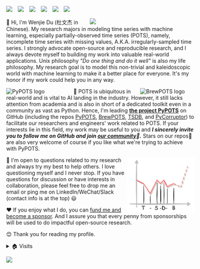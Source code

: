 [![](https://img.shields.io/badge/GoogleScholar-Wenjie_Du-lightblue?style=social&logo=googlescholar)](https://scholar.google.com/citations?user=j9qvUg0AAAAJ&hl=en) &ensp;
[![](https://img.shields.io/badge/arXiv-du__w__1-B31B1B?style=social&logo=arxiv)](https://arxiv.org/a/du_w_1.html) &ensp;
[![](https://img.shields.io/badge/LinkedIn-Wenjie--Du-blue?style=social&logo=linkedin)](https://www.linkedin.com/in/wenjie-du) &ensp;
[![](https://img.shields.io/badge/WeChat-__W__DU__-blue?style=social&logo=wechat)](https://github.com/WenjieDu/WenjieDu/blob/main/figs/contacts/Wechat_WDU.jpg) &ensp;
[![](https://img.shields.io/badge/Gmail-wenjay.du-grey?style=social&logo=gmail)](mailto:wenjay.du@gmail.com) &ensp;
[![](https://img.shields.io/badge/PyPOTS-community-grey?labelColor=4A154B&color=62BCE5&style=social)](https://github.com/WenjieDu/PyPOTS#-community)


<a href='https://github.com/WenjieDu'>
    <img align='right' width='280' src='https://github-readme-stats.vercel.app/api?username=wenjiedu&count_private=true&show_icons=true&theme=onedark&hide_rank=true&hide_title=true&bg_color=264653&border_color=2a9d8f&icon_color=e76f51&text_color=eae2b7'>
</a>

👋 Hi, I'm Wenjie Du (杜文杰 in Chinese). My research majors in modeling time series with machine learning, 
especially partially-observed time series (POTS), namely, incomplete time series with missing values,
A.K.A. irregularly-sampled time series. I strongly advocate open-source and reproducible research, 
and I always devote myself to building my work into valuable real-world applications.
Unix philosophy *"Do one thing and do it well"* is also my life philosophy. My research goal is to model this 
non-trivial and kaleidoscopic world with machine learning to make it a better place for everyone. 
It's my honor if my work could help you in any way.

<a href='https://github.com/WenjieDu/PyPOTS'>
    <img src='https://raw.githubusercontent.com/WenjieDu/PyPOTS/main/docs/_static/figs/PyPOTS_logo.jpg' width='180' align='left' alt='PyPOTS logo'>
</a>
<a href='https://github.com/WenjieDu/BrewPOTS'>
    <img src="https://raw.githubusercontent.com/WenjieDu/BrewPOTS/main/figs/BrewPOTS_logo.jpg" align='right' width='145' alt='BrewPOTS logo'>
</a>

🤔 POTS is ubiquitous in real-world and is vital to AI landing in the industry. However, 
it still lacks attention from academia and is also in short of a dedicated toolkit even in a community as vast as Python.
Hence, I'm leading <ins>**the project PyPOTS**</ins> on GitHub (including the repos [PyPOTS](https://github.com/WenjieDu/PyPOTS),
[BrewPOTS](https://github.com/WenjieDu/BrewPOTS), [TSDB](https://github.com/WenjieDu/TSDB),
and [PyCorruptor](https://github.com/WenjieDu/PyCorruptor)) to facilitate our researchers and engineers' work
related to POTS. If your interests lie in this field, my work may be useful to you and
***I sincerely invite you to follow me on GitHub and join [our community](https://github.com/WenjieDu/PyPOTS#-community)🤝.*** 
Stars on our repos🌟 are also very welcome of course if you like what we're trying to achieve with PyPOTS.

<a href='https://github.com/WenjieDu/TSDB'>
    <img src="https://raw.githubusercontent.com/WenjieDu/TSDB/main/docs/_static/figs/TSDB_logo.svg?sanitize=true" align='right' width='180' alt='TSDB logo'>
</a>

💬 I'm open to questions related to my research and always try my best to help others. 
I love questioning myself and I never stop. If you have questions for discussion or have interests in collaboration, 
please feel free to drop me an email or ping me on LinkedIn/WeChat/Slack (contact info is at the top) 😃

❤️ If you enjoy what I do, you can [fund me and become a sponsor](https://github.com/sponsors/WenjieDu).
And I assure you that every penny from sponsorships will be used to do impactful open-source research.

😊 Thank you for reading my profile.

<details>
<summary>🏠 Visits</summary>
<img align='left' src='https://hits.seeyoufarm.com/api/count/incr/badge.svg?url=https%3A%2F%2Fgithub.com%2FWenjieDu&count_bg=%2379C83D&title_bg=%23555555&icon=&icon_color=%23E7E7E7&title=Visits+since+May+2022&edge_flat=false'>
</details>

![](https://hit.yhype.me/github/profile?user_id=17807970)